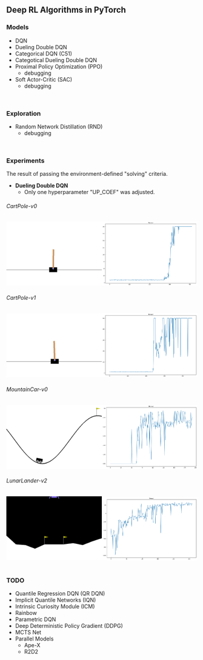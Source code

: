 ## Deep RL Algorithms in PyTorch

### Models
- DQN
- Dueling Double DQN
- Categorical DQN (C51)
- Categotical Dueling Double DQN
- Proximal Policy Optimization (PPO)
	+ debugging
- Soft Actor-Critic (SAC)
	+ debugging
<br>

### Exploration
- Random Network Distillation (RND)
	+ debugging
<br>

### Experiments
The result of passing the environment-defined "solving" criteria.
- **Dueling Double DQN**
	+ Only one hyperparameter "UP_COEF" was adjusted.
###### CartPole-v0
<div align="center">
  <img src="./image/CartPole-v0.gif" width="50%"><img src="./image/CartPole-v0_reward_curve.png" width="50%">
</div>

###### CartPole-v1
<div align="center">
  <img src="./image/CartPole-v1.gif" width="50%"><img src="./image/CartPole-v1_reward_curve.png" width="50%">
</div>

###### MountainCar-v0
<div align="center">
  <img src="./image/MountainCar-v0.gif" width="50%"><img src="./image/MountainCar-v0_reward_curve.png" width="50%">
</div>

###### LunarLander-v2
<div align="center"> 
  <img src="./image/LunarLander-v2.gif" width="50%"><img src="./image/LunarLander-v2_reward_curve.png" width="50%">
</div>
<br>

### TODO
- Quantile Regression DQN (QR DQN)
- Implicit Quantile Networks (IQN)
- Intrinsic Curiosity Module (ICM)
- Rainbow
- Parametric DQN
- Deep Deterministic Policy Gradient (DDPG)
- MCTS Net
- Parallel Models 
	+ Ape-X
	+ R2D2
